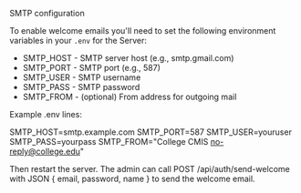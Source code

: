 SMTP configuration

To enable welcome emails you'll need to set the following environment variables in your `.env` for the Server:

- SMTP_HOST - SMTP server host (e.g., smtp.gmail.com)
- SMTP_PORT - SMTP port (e.g., 587)
- SMTP_USER - SMTP username
- SMTP_PASS - SMTP password
- SMTP_FROM - (optional) From address for outgoing mail

Example .env lines:

SMTP_HOST=smtp.example.com
SMTP_PORT=587
SMTP_USER=youruser
SMTP_PASS=yourpass
SMTP_FROM="College CMIS <no-reply@college.edu>"

Then restart the server. The admin can call POST /api/auth/send-welcome with JSON { email, password, name } to send the welcome email.
